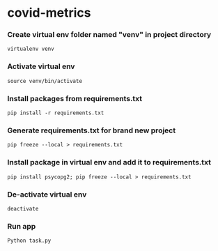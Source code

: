 # covid-metrics

### Create virtual env folder named "venv" in project directory
`virtualenv venv`

### Activate virtual env
`source venv/bin/activate`

### Install packages from requirements.txt
`pip install -r requirements.txt`

### Generate requirements.txt for brand new project
`pip freeze --local > requirements.txt`

### Install package in virtual env and add it to requirements.txt
`pip install psycopg2; pip freeze --local > requirements.txt`

### De-activate virtual env
`deactivate`

### Run app
`Python task.py`